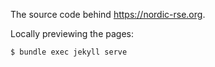 The source code behind https://nordic-rse.org.

Locally previewing the pages:
```
$ bundle exec jekyll serve
```
